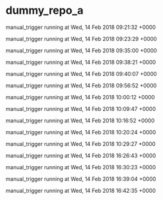 # dummy_repo_a

manual_trigger running at Wed, 14 Feb 2018 09:21:32 +0000

manual_trigger running at Wed, 14 Feb 2018 09:23:29 +0000

manual_trigger running at Wed, 14 Feb 2018 09:35:00 +0000

manual_trigger running at Wed, 14 Feb 2018 09:38:21 +0000

manual_trigger running at Wed, 14 Feb 2018 09:40:07 +0000

manual_trigger running at Wed, 14 Feb 2018 09:56:52 +0000

manual_trigger running at Wed, 14 Feb 2018 10:00:12 +0000

manual_trigger running at Wed, 14 Feb 2018 10:09:47 +0000

manual_trigger running at Wed, 14 Feb 2018 10:16:52 +0000

manual_trigger running at Wed, 14 Feb 2018 10:20:24 +0000

manual_trigger running at Wed, 14 Feb 2018 10:29:27 +0000

manual_trigger running at Wed, 14 Feb 2018 16:26:43 +0000

manual_trigger running at Wed, 14 Feb 2018 16:30:23 +0000

manual_trigger running at Wed, 14 Feb 2018 16:39:04 +0000

manual_trigger running at Wed, 14 Feb 2018 16:42:35 +0000
